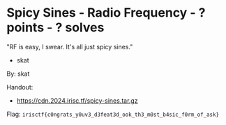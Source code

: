 # Spicy Sines - Radio Frequency - ? points - ? solves

"RF is easy, I swear. It's all just spicy sines."
- skat

By: skat

Handout:
- https://cdn.2024.irisc.tf/spicy-sines.tar.gz

Flag: `irisctf{c0ngrats_y0uv3_d3feat3d_ook_th3_m0st_b4sic_f0rm_of_ask}`
